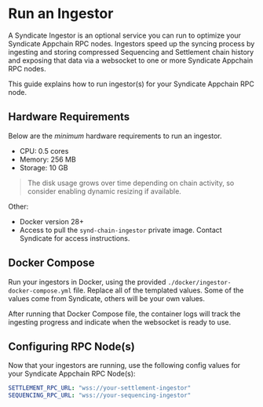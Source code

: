 # Run an Ingestor

A Syndicate Ingestor is an optional service you can run to optimize your Syndicate Appchain RPC nodes. Ingestors speed up the syncing process by ingesting and storing compressed Sequencing and Settlement chain history and exposing that data via a websocket to one or more Syndicate Appchain RPC nodes.

This guide explains how to run ingestor(s) for your Syndicate Appchain RPC node.

## Hardware Requirements

Below are the _minimum_ hardware requirements to run an ingestor.

- CPU: 0.5 cores
- Memory: 256 MB
- Storage: 10 GB

> The disk usage grows over time depending on chain activity, so consider enabling dynamic resizing if available.

Other:

- Docker version 28+
- Access to pull the `synd-chain-ingestor` private image. Contact Syndicate for access instructions.

## Docker Compose

Run your ingestors in Docker, using the provided `./docker/ingestor-docker-compose.yml` file. Replace all of the templated values. Some of the values come from Syndicate, others will be your own values.

After running that Docker Compose file, the container logs will track the ingesting progress and indicate when the websocket is ready to use.

## Configuring RPC Node(s)

Now that your ingestors are running, use the following config values for your Syndicate Appchain RPC Node(s):

```yaml
SETTLEMENT_RPC_URL: "wss://your-settlement-ingestor"
SEQUENCING_RPC_URL: "wss://your-sequencing-ingestor"
```
